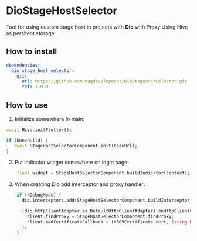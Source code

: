 # DioStageHostSelector
Tool for using custom stage host in projects with **Dio** with Proxy
Using Hive as persitent storage

## How to install
```yaml
dependencies:
  dio_stage_host_selector:
    git:
      url: https://github.com/magdevelopment/DioStageHostSelector.git
      ref: 1.0.0
```

## How to use
1. Initialize somewhere in main:
```dart
await Hive.initFlutter();

if (kDevBuild) {
   await StageHostSelectorComponent.init(baseUrl);
}
```

2. Put indicator widget somewhere on login page:
```dart
    final widget = StageHostSelectorComponent.buildIndicator(context);
```

3. When creating Dio add interceptor and proxy handler:
```dart
    if (kDebugMode) {
      dio.interceptors.add(StageHostSelectorComponent.buildInterceptor());

      (dio.httpClientAdapter as DefaultHttpClientAdapter).onHttpClientCreate = (HttpClient client) {
        client.findProxy = StageHostSelectorComponent.findProxy;
        client.badCertificateCallback = (X509Certificate cert, String host, int port) => true;
      };
    }
```
